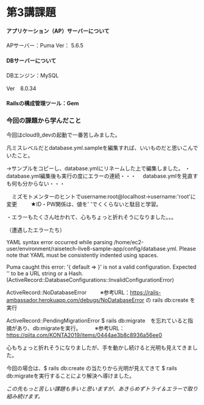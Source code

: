 # 第3講課題

#### アプリケーション（AP）サーバーについて
APサーバー：Puma
Ver： 5.6.5

#### DBサーバーについて
DBエンジン：MySQL

Ver　8.0.34

#### Railsの構成管理ツール：Gem


### 今回の課題から学んだこと
今回はcloud9_devの起動で一番苦しみました。

凡ミスレベルだとdatabase.yml.sampleを編集すれば、いいものだと思いこんでいたこと。

→サンプルをコピーし、database.ymlにリネームした上で編集しました。
・database.yml編集後も実行の度にエラーの連続・・・
　database.ymlを見直すも何も分からない・・・

　ミズモトメンターのヒントでusername:root@localhost→username:'root'に変更
　
　★ID・PW関係は、値を'  'でくくらないと駄目と学習。

・エラーもたくさん吐かれて、心もちょっと折れそうになりました。。。

（遭遇したエラーたち）

YAML syntax error occurred while parsing /home/ec2-user/environment/raisetech-live8-sample-app/config/database.yml. Please note that YAML must be consistently indented using spaces.


Puma caught this error: '{ default =>  }' is not a valid configuration. Expected '' to be a URL string or a Hash. (ActiveRecord::DatabaseConfigurations::InvalidConfigurationError)


ActiveRecord::NoDatabaseError
　
　※参考URL：https://rails-ambassador.herokuapp.com/debugs/NoDatabaseError の rails db:create を実行

ActiveRecord::PendingMigrationError
$ rails db:migrate　を忘れていると指摘があり、db:migrateを実行。
　
　※参考URL：https://qiita.com/KONTA2019/items/0444ae3b8c8936a56ee0


心もちょっと折れそうになりましたが、手を動かし続けると光明も見えてきました。

今回の場合は、$ rails db:create の当たりから光明が見えてきて
$ rails db:migrateを実行することにより解決へ導けました。

*この先もっと苦しい課題も多いと思いますが、あきらめずトライ＆エラーで取り組み続けます。*